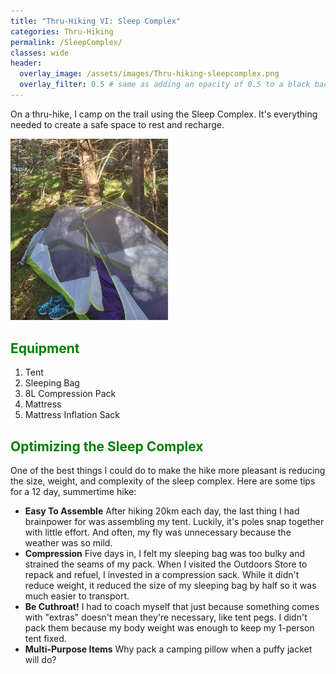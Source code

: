 ```yaml
---
title: "Thru-Hiking VI: Sleep Complex"
categories: Thru-Hiking
permalink: /SleepComplex/
classes: wide
header:
  overlay_image: /assets/images/Thru-hiking-sleepcomplex.png
  overlay_filter: 0.5 # same as adding an opacity of 0.5 to a black background
---
```


On a thru-hike, I camp on the trail using the Sleep Complex. It's everything needed to create a safe space to rest and recharge.

<img src="/assets/images/Thru-hiking-sleepcomplex2.png" style="width: 50%; height: auto;" alt="Tent & Sleeping Bag">

<h2 style="color: green;">Equipment</h2>

<ol>
  <li>Tent</li>
  <li>Sleeping Bag</li>
  <li>8L Compression Pack</li>
  <li>Mattress</li>
  <li>Mattress Inflation Sack</li>
</ol>

<h2 style="color: green;">Optimizing the Sleep Complex</h2>

One of the best things I could do to make the hike more pleasant is reducing the size, weight, and complexity of the sleep complex. Here are some tips for a 12 day, summertime hike: 

<ul>
  <li><b>Easy To Assemble</b> After hiking 20km each day, the last thing I had brainpower for was assembling my tent. Luckily, it's poles snap together with little effort. And often, my fly was unnecessary because the weather was so mild.</li>
  <li><b>Compression</b> Five days in, I felt my sleeping bag was too bulky and strained the seams of my pack. When I visited the Outdoors Store to repack and refuel, I invested in a compression sack. While it didn't reduce weight, it reduced the size of my sleeping bag by half so it was much easier to transport.</li>
  <li><b>Be Cuthroat!</b> I had to coach myself that just because something comes with "extras" doesn't mean they're necessary, like tent pegs. I didn't pack them because my body weight was enough to keep my 1-person tent fixed.</li>
  <li><b>Multi-Purpose Items</b> Why pack a camping pillow when a puffy jacket will do?</li>
</ul>
